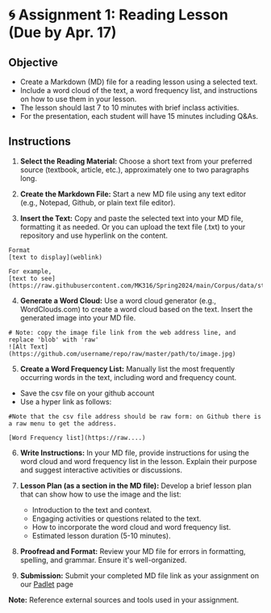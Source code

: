# 🌀 Assignment 1: Reading Lesson (Due by Apr. 17)

## Objective
+ Create a Markdown (MD) file for a reading lesson using a selected text.
+ Include a word cloud of the text, a word frequency list, and instructions on how to use them in your lesson.
+ The lesson should last 7 to 10 minutes with brief inclass activities.
+ For the presentation, each student will have 15 minutes including Q&As.

## Instructions

1. **Select the Reading Material:** Choose a short text from your preferred source (textbook, article, etc.), approximately one to two paragraphs long.

2. **Create the Markdown File:** Start a new MD file using any text editor (e.g., Notepad, Github, or plain text file editor). 

3. **Insert the Text:** Copy and paste the selected text into your MD file, formatting it as needed. Or you can upload the text file (.txt) to your repository and use hyperlink on the content.
```
Format
[text to display](weblink)

For example,
[text to see](https://raw.githubusercontent.com/MK316/Spring2024/main/Corpus/data/story01.txt)
```

4. **Generate a Word Cloud:** Use a word cloud generator (e.g., WordClouds.com) to create a word cloud based on the text. Insert the generated image into your MD file.

```
# Note: copy the image file link from the web address line, and replace 'blob' with 'raw'
![Alt Text](https://github.com/username/repo/raw/master/path/to/image.jpg)
```

5. **Create a Word Frequency List:** Manually list the most frequently occurring words in the text, including word and frequency count.

+ Save the csv file on your github account
+ Use a hyper link as follows:

```
#Note that the csv file address should be raw form: on Github there is a raw menu to get the address.

[Word Frequency list](https://raw....)
```
6. **Write Instructions:** In your MD file, provide instructions for using the word cloud and word frequency list in the lesson. Explain their purpose and suggest interactive activities or discussions.

7. **Lesson Plan (as a section in the MD file):** Develop a brief lesson plan that can show how to use the image and the list:
   - Introduction to the text and context.
   - Engaging activities or questions related to the text.
   - How to incorporate the word cloud and word frequency list.
   - Estimated lesson duration (5-10 minutes).

8. **Proofread and Format:** Review your MD file for errors in formatting, spelling, and grammar. Ensure it's well-organized.

9. **Submission:** Submit your completed MD file link as your assignment on our [Padlet](https://padlet.com/mirankim316/S24Corpus) page

**Note:** Reference external sources and tools used in your assignment.

